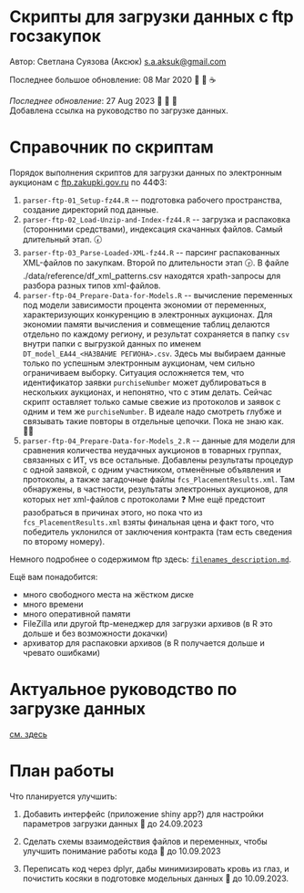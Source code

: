 
# Скрипты для загрузки данных с ftp госзакупок   

Автор: Светлана Суязова (Аксюк) [s.a.aksuk@gmail.com](mailto:s.a.aksuk@gmail.com)     

Последнее большое обновление: 08 Mar 2020 :bouquet: :ice_cream: :coffee:     

*Последнее обновление*: 27 Aug 2023 :book: :sunflower: :baby_bottle:     
Добавлена ссылка на руководство по загрузке данных.      

# Справочник по скриптам   

Порядок выполнения скриптов для загрузки данных по электронным аукционам с [ftp.zakupki.gov.ru](http://ftp.zakupki.gov.ru/) по 44ФЗ:   
  
1. `parser-ftp-01_Setup-fz44.R` -- подготовка рабочего пространства, создание директорий под данные.
2. `parser-ftp-02_Load-Unzip-and-Index-fz44.R` -- загрузка и распаковка (сторонними средствами), индексация скачанных файлов. Самый длительный этап. :clock730:       
3. `parser-ftp-03_Parse-Loaded-XML-fz44.R` -- парсинг распакованных XML-файлов по закупкам. Второй по длительности этап :clock330:. В файле ./data/reference/df_xml_patterns.csv находятся xpath-запросы для разбора разных типов xml-файлов.   
4. `parser-ftp-04_Prepare-Data-for-Models.R` -- вычисление переменных под модели зависимости процента экономии от переменных, характеризующих конкуренцию в электронных аукционах. Для экономии памяти вычисления и совмещение таблиц делаются отдельно по каждому региону, и результат сохраняется в папку `csv` внутри папки с выгрузкой данных по именем `DT_model_EA44_<НАЗВАНИЕ РЕГИОНА>.csv`. Здесь мы выбираем данные только по успешным электронным аукционам, чем сильно ограничиваем выборку. Ситуация осложняется тем, что идентификатор заявки `purchiseNumber` может дублироваться в нескольких аукционах, и непонятно, что с этим делать. Сейчас скрипт оставляет только самые свежие из протоколов и заявок с одним и тем же `purchiseNumber`. В идеале надо смотреть глубже и связывать такие повторы в отдельные цепочки. Пока не знаю как. :woman_shrugging:   
5. `parser-ftp-04_Prepare-Data-for-Models_2.R` -- данные для модели для сравнения количества неудачных аукционов в товарных группах, связанных с ИТ, vs все остальные. Добавлены результаты процедур с одной заявкой, с одним участником, отменённые объявления и протоколы, а также загадочные файлы `fcs_PlacementResults.xml`. Там обнаружены, в частности, результаты электронных аукционов, для которых нет xml-файлов с протоколами :question: Мне ещё предстоит разобраться в причинах этого, но пока что из `fcs_PlacementResults.xml` взяты финальная цена и факт того, что победитель уклонился от заключения контракта (там есть сведения по второму номеру).         


Немного подробнее о содержимом ftp здесь: [`filenames_description.md`](https://github.com/aksyuk/zakupki_gov_ru/blob/master/filenames_description.md).   

Ещё вам понадобится:    

* много свободного места на жёстком диске    
* много времени     
* много оперативной памяти    
* FileZilla или другой ftp-менеджер для загрузки архивов (в R это дольше и без возможности докачки)    
* архиватор для распаковки архивов (в R получается дольше и чревато ошибками)    
 
 
# Актуальное руководство по загрузке данных    

[см. здесь](https://github.com/aksyuk/zakupki_gov_ru/blob/master/doc/README.md)   

# План работы   

Что планируется улучшить:   

1. Добавить интерфейс (приложение shiny app?) для настройки параметров загрузки данных :date: до 24.09.2023     

1. Сделать схемы взаимодействия файлов и переменных, чтобы улучшить понимание работы кода :date: до 10.09.2023   

1. Переписать код через dplyr, дабы минимизировать кровь из глаз, и почистить косяки в подготовке модельных данных :date: до 10.09.2023.    
